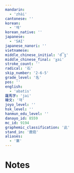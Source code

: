 ```yaml
---
mandarin:
  - 'zhài'
cantonese: ''
korean:
  - '채'
korean_native: ''
japanese:
  - 'SAI'
japanese_nanori: ''
vietnamese:
middle_chinese_initial: 'd͡ʒ'
middle_chinese_final: 'ɣai'
stroke_count: ''
radical: '石'
skip_number: '2-6-5'
grade_level: '名'
pos: ''
english:
  - 'abatis'
羅馬字: 'jai'
韓文: '재'
joyo_level: ''
hsk_level: ''
hanmun_edu_level: ''
danayo_id: 8559
mc_id: 9194
graphemic_classification: '此'
stand_in: '鹿砦'
aliases:
  - '寨'
---
```


# Notes
